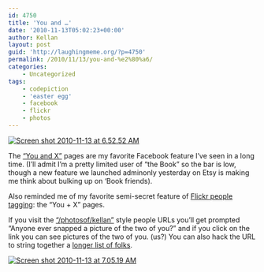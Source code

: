 ```yaml
---
id: 4750
title: 'You and …'
date: '2010-11-13T05:02:23+00:00'
author: Kellan
layout: post
guid: 'http://laughingmeme.org/?p=4750'
permalink: /2010/11/13/you-and-%e2%80%a6/
categories:
    - Uncategorized
tags:
    - codepiction
    - 'easter egg'
    - facebook
    - flickr
    - photos
---
```


[![Screen shot 2010-11-13 at 6.52.52 AM](http://farm5.static.flickr.com/4001/5171713198_d57182ba79.jpg)](http://flickr.com/gp/kellan/6ACD61 "Screen shot 2010-11-13 at 6.52.52 AM by kellan, on Flickr")

The [“You and X”](http://news.cnet.com/8301-13577\_3-20021068-36.html?part=rss&amp;tag=feed&amp;subj=TheSocial) pages are my favorite Facebook feature I’ve seen in a long time. (I’ll admit I’m a pretty limited user of “the Book” so the bar is low, though a new feature we launched adminonly yesterday on Etsy is making me think about bulking up on ‘Book friends).

Also reminded me of my favorite semi-secret feature of [Flickr people tagging](http://blog.flickr.net/en/2009/10/21/people-in-photos/): the “You + X” pages.

If you visit the [“/photosof/kellan”](http://flickr.com/photosof/kellan) style people URLs you’ll get prompted “Anyone ever snapped a picture of the two of you?” and if you click on the link you can see pictures of the two of you. (us?) You can also hack the URL to string together a [longer list of folks](http://www.flickr.com/photosof/murphy\_slaw+hitherto+brevity+ashot+dunstan+shanan+bees+joemud+judemat+allspaw+heydrienne+revdancatt+rossharmes+mannyv+kakul+avatara+andthemonkey+kellan+mylesdgrant+ahmany).

[![Screen shot 2010-11-13 at 7.05.19 AM](http://farm5.static.flickr.com/4110/5171731016_13aaef0fc1.jpg)](http://www.flickr.com/photos/kellan/5171731016/ "Screen shot 2010-11-13 at 7.05.19 AM by kellan, on Flickr")